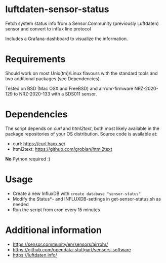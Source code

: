 # luftdaten-sensor-status
Fetch system status info from a Sensor.Community (previously Luftdaten)
sensor and convert to influx line protocol

Includes a Grafana-dashboard to visualize the information.
# Requirements

Should work on most Unix(tm)/Linux flavours with the standard tools and
two additional packages (see Dependencies).

Tested on BSD (Mac OSX and FreeBSD) and airrohr-firmware NRZ-2020-129
to NRZ-2020-133 with a SDS011 sensor.

# Dependencies

The script depends on _curl_ and _html2text_, both most likely available in
the package repositories of your OS distribution. Source code is available
at:

* curl: https://curl.haxx.se/
* html2text: https://github.com/grobian/html2text

**No** Python required :)

# Usage

* Create a new InfluxDB with `create database "sensor-status"`
* Modify the Status\*- and INFLUXDB-settings in get-sensor-status.sh as needed
* Run the script from cron every 15 minutes

# Additional information

* https://sensor.community/en/sensors/airrohr/
* https://github.com/opendata-stuttgart/sensors-software
* https://luftdaten.info/
